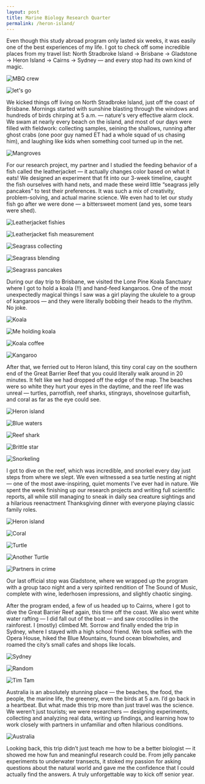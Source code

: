 ```yaml
---
layout: post
title: Marine Biology Research Quarter
permalink: /heron-island/
---
```


Even though this study abroad program only lasted six weeks, it was easily one of the best experiences of my life. I got to check off some incredible places from my travel list: North Stradbroke Island → Brisbane → Gladstone → Heron Island → Cairns → Sydney — and every stop had its own kind of magic.

![MBQ crew](/assets/images/heron-island/MBQ-crew.jpg)

![let's go](/assets/images/heron-island/beach.jpg)

We kicked things off living on North Stradbroke Island, just off the coast of Brisbane. Mornings started with sunshine blasting through the windows and hundreds of birds chirping at 5 a.m. — nature's very effective alarm clock. We swam at nearly every beach on the island, and most of our days were filled with fieldwork: collecting samples, seining the shallows, running after ghost crabs (one poor guy named ET had a whole squad of us chasing him), and laughing like kids when something cool turned up in the net.

![Mangroves](/assets/images/heron-island/mangroves.jpg)

For our research project, my partner and I studied the feeding behavior of a fish called the leatherjacket — it actually changes color based on what it eats! We designed an experiment that fit into our 3-week timeline, caught the fish ourselves with hand nets, and made these weird little “seagrass jelly pancakes” to test their preferences. It was such a mix of creativity, problem-solving, and actual marine science. We even had to let our study fish go after we were done — a bittersweet moment (and yes, some tears were shed).

![Leatherjacket fishies](/assets/images/heron-island/fish-tank.jpg)

![Leatherjacket fish measurement](/assets/images/heron-island/leatherjacket.jpg)

![Seagrass collecting](/assets/images/heron-island/seagrass-collecting.jpg)

![Seagrass blending](/assets/images/heron-island/seagrass-smoothie.jpg)

![Seagrass pancakes](/assets/images/heron-island/seagrass-pancake.jpg)

During our day trip to Brisbane, we visited the Lone Pine Koala Sanctuary where I got to hold a koala (!!) and hand-feed kangaroos. One of the most unexpectedly magical things I saw was a girl playing the ukulele to a group of kangaroos — and they were literally bobbing their heads to the rhythm. No joke.

![Koala](/assets/images/heron-island/koala-wild.jpg)

![Me holding koala](/assets/images/heron-island/koala-and-me.jpg)

![Koala coffee](/assets/images/heron-island/koala-coffee.jpg)

![Kangaroo](/assets/images/heron-island/kangaroo.jpg)

After that, we ferried out to Heron Island, this tiny coral cay on the southern end of the Great Barrier Reef that you could literally walk around in 20 minutes. It felt like we had dropped off the edge of the map. The beaches were so white they hurt your eyes in the daytime, and the reef life was unreal — turtles, parrotfish, reef sharks, stingrays, shovelnose guitarfish, and coral as far as the eye could see.

![Heron island](/assets/images/heron-island/heron-beach.jpg)

![Blue waters](/assets/images/heron-island/blue-water.jpg)

![Reef shark](/assets/images/heron-island/reef-shark.jpg)

![Brittle star](/assets/images/heron-island/brittle-star.jpg)

![Snorkeling](/assets/images/heron-island/snorkeling.jpg)

I got to dive on the reef, which was incredible, and snorkel every day just steps from where we slept. We even witnessed a sea turtle nesting at night — one of the most awe-inspiring, quiet moments I’ve ever had in nature. We spent the week finishing up our research projects and writing full scientific reports, all while still managing to sneak in daily sea creature sightings and a hilarious reenactment Thanksgiving dinner with everyone playing classic family roles.

![Heron island](/assets/images/heron-island/heron-island-research-station.jpg)

![Coral](/assets/images/heron-island/coral2.jpg)


![Turtle](/assets/images/heron-island/turtle.jpg)

![Another Turtle](/assets/images/heron-island/turtle2.jpg)

![Partners in crime](/assets/images/heron-island/me-and-cai.jpg)

Our last official stop was Gladstone, where we wrapped up the program with a group taco night and a very spirited rendition of The Sound of Music, complete with wine, lederhosen impressions, and slightly chaotic singing.

After the program ended, a few of us headed up to Cairns, where I got to dive the Great Barrier Reef again, this time off the coast. We also went white water rafting — I did fall out of the boat — and saw crocodiles in the rainforest. I (mostly) climbed Mt. Sorrow and finally ended the trip in Sydney, where I stayed with a high school friend. We took selfies with the Opera House, hiked the Blue Mountains, found ocean blowholes, and roamed the city’s small cafes and shops like locals.

![Sydney](/assets/images/heron-island/sisters.jpg)

![Random](/assets/images/heron-island/quaint.jpg)

![Tim Tam](/assets/images/heron-island/goods.jpg)

Australia is an absolutely stunning place — the beaches, the food, the people, the marine life, the greenery, even the birds at 5 a.m. I’d go back in a heartbeat. But what made this trip more than just travel was the science. We weren’t just tourists; we were researchers — designing experiments, collecting and analyzing real data, writing up findings, and learning how to work closely with partners in unfamiliar and often hilarious conditions.

![Australia](/assets/images/heron-island/australia.jpg)

Looking back, this trip didn’t just teach me how to be a better biologist — it showed me how fun and meaningful research could be. From jelly pancake experiments to underwater transects, it stoked my passion for asking questions about the natural world and gave me the confidence that I could actually find the answers. A truly unforgettable way to kick off senior year.